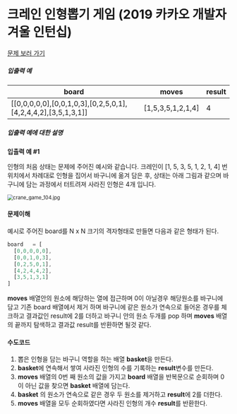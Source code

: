 # 크레인 인형뽑기 게임 (2019 카카오 개발자 겨울 인턴십)

[문제 보러 가기](https://programmers.co.kr/learn/courses/30/lessons/64061)

##### **입출력 예**

| board                                                        | moves             | result |
| ------------------------------------------------------------ | ----------------- | ------ |
| [[0,0,0,0,0],[0,0,1,0,3],[0,2,5,0,1],[4,2,4,4,2],[3,5,1,3,1]] | [1,5,3,5,1,2,1,4] | 4      |

##### **입출력 예에 대한 설명**

**입출력 예 #1**

인형의 처음 상태는 문제에 주어진 예시와 같습니다. 크레인이 [1, 5, 3, 5, 1, 2, 1, 4] 번 위치에서 차례대로 인형을 집어서 바구니에 옮겨 담은 후, 상태는 아래 그림과 같으며 바구니에 담는 과정에서 터트려져 사라진 인형은 4개 입니다.

<img src="https://grepp-programmers.s3.ap-northeast-2.amazonaws.com/files/production/bb0f59c7-6b72-485a-8302-217fe53ea88f/crane_game_104.jpg" alt="crane_game_104.jpg" style="zoom:80%;" />



#### 문제이해

예시로 주어진 board를 N x N 크기의 격자형태로 만들면 다음과 같은 형태가 된다.

```js
board	= [
  [0,0,0,0,0],
  [0,0,1,0,3],
  [0,2,5,0,1],
  [4,2,4,4,2],
  [3,5,1,3,1]
]
```

**moves** 배열안의 원소에 해당하는 열에 접근하며 0이 아닐경우 해당원소를 바구니에 담고 기존 board 배열에서 제거 하며 바구니에 같은 원소가 연속으로 들어온 경우를 체크하고 결과값인 result에 2를 더하고 바구니 안의 원소 두개를 pop 하며 **moves** 배열의 끝까지 탐색하고 결과값 result를 반환하면 될것 같다.



#### 수도코드

1. 뽑은 인형을 담는 바구니 역할을 하는 배열 **basket**을 만든다.
2. **basket**에 연속해서 쌓여 사라진 인형의 수를 기록하는 **result**변수를 만든다.
3. **moves** 배열의 0번 째 원소의 값을 가지고 **board** 배열을 반복문으로 순회하며 0이 아닌 값을 찾으면 **basket** 배열에 담는다.
4. **basket** 의 원소가 연속으로 같은 경우 두 원소를 제거하고 **result**에 2를 더한다.
5. **moves** 배열을 모두 순회하였다면 사라진 인형의 개수 **result**를 반환한다.